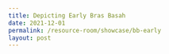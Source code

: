 ```yaml
---
title: Depicting Early Bras Basah
date: 2021-12-01
permalink: /resource-room/showcase/bb-early
layout: post
---
```


